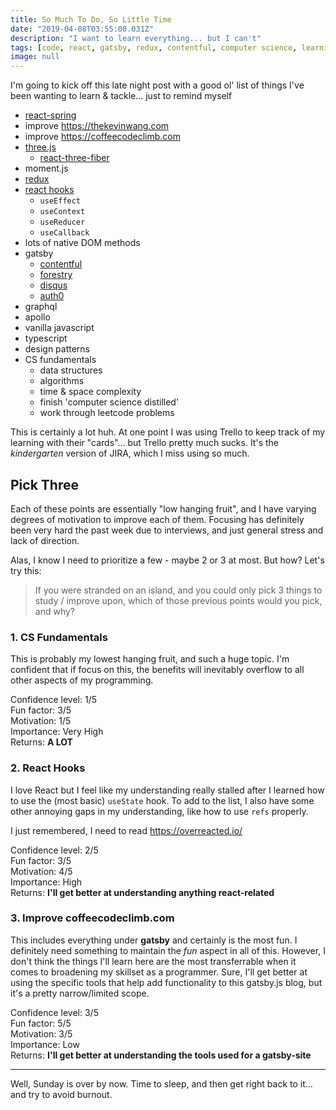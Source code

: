 ```yaml
---
title: So Much To Do, So Little Time
date: "2019-04-08T03:55:00.031Z"
description: "I want to learn everything... but I can't"
tags: [code, react, gatsby, redux, contentful, computer science, learning]
image: null
---
```


I'm going to kick off this late night post with a good ol' list of things I've been wanting to learn & tackle... just to remind myself

- [react-spring](https://www.react-spring.io/docs/hooks/basics)
- improve https://thekevinwang.com
- improve https://coffeecodeclimb.com
- [three.js](https://threejs.org/)
  - [react-three-fiber](https://github.com/drcmda/react-three-fiber)
- moment.js
- [redux](https://redux.js.org/)
- [react hooks](https://reactjs.org/docs/hooks-intro.html)
  - `useEffect`
  - `useContext`
  - `useReducer`
  - `useCallback`
- lots of native DOM methods
- gatsby
  - [contentful](https://www.contentful.com/)
  - [forestry](https://forestry.io/)
  - [disqus](https://disqus.com/)
  - [auth0](https://auth0.com/)
- graphql
- apollo
- vanilla javascript
- typescript
- design patterns
- CS fundamentals
  - data structures
  - algorithms
  - time & space complexity
  - finish 'computer science distilled'
  - work through leetcode problems

This is certainly a lot huh. At one point I was using Trello to keep track of my learning with their "cards"... but Trello pretty much sucks. It's the _kindergarten_ version of JIRA, which I miss using so much.

## Pick Three

Each of these points are essentially "low hanging fruit", and I have varying degrees of motivation to improve each of them. Focusing has definitely been very hard the past week due to interviews, and just general stress and lack of direction.

Alas, I know I need to prioritize a few - maybe 2 or 3 at most. But how? Let's try this:

> If you were stranded on an island, and you could only pick 3 things to study / improve upon, which of those previous points would you pick, and why?

### 1. CS Fundamentals

This is probably my lowest hanging fruit, and such a huge topic. I'm confident that if focus on this, the benefits will inevitably overflow to all other aspects of my programming.

Confidence level: 1/5  
Fun factor: 3/5  
Motivation: 1/5  
Importance: Very High  
Returns: **A LOT**

### 2. React Hooks

I love React but I feel like my understanding really stalled after I learned how to use the (most basic) `useState` hook. To add to the list, I also have some other annoying gaps in my understanding, like how to use `refs` properly.

I just remembered, I need to read https://overreacted.io/

Confidence level: 2/5  
Fun factor: 3/5  
Motivation: 4/5  
Importance: High  
Returns: **I'll get better at understanding anything react-related**

### 3. Improve coffeecodeclimb.com

This includes everything under **gatsby** and certainly is the most fun. I definitely need something to maintain the _fun_ aspect in all of this. However, I don't think the things I'll learn here are the most transferrable when it comes to broadening my skillset as a programmer. Sure, I'll get better at using the specific tools that help add functionality to this gatsby.js blog, but it's a pretty narrow/limited scope.

Confidence level: 3/5  
Fun factor: 5/5  
Motivation: 3/5  
Importance: Low  
Returns: **I'll get better at understanding the tools used for a gatsby-site**

---

Well, Sunday is over by now. Time to sleep, and then get right back to it... and try to avoid burnout.

